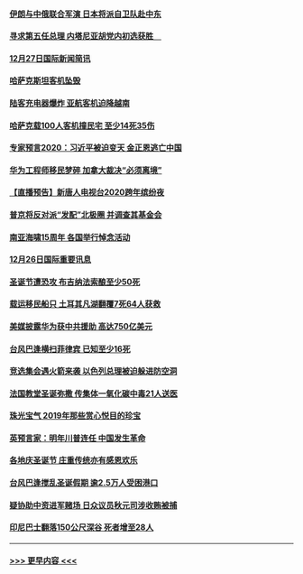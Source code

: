 #### [伊朗与中俄联合军演 日本将派自卫队赴中东](../pages/prog202/a102738823.md?t=12280101) 
#### [寻求第五任总理 内塔尼亚胡党内初选获胜　](../pages/prog202/a102738772.md?t=12280101) 
#### [12月27日国际新闻简讯](../pages/prog202/a102738604.md?t=12280101) 
#### [哈萨克斯坦客机坠毁](../pages/prog202/a102738606.md?t=12280101) 
#### [陆客充电器爆炸 亚航客机迫降越南](../pages/prog202/a102738530.md?t=12280101) 
#### [哈萨克载100人客机撞民宅 至少14死35伤](../pages/prog202/a102738485.md?t=12280101) 
#### [专家预言2020：习近平被迫变天 金正恩逃亡中国](../pages/prog202/a102738340.md?t=12280101) 
#### [华为工程师移民梦碎 加拿大裁决“必须离境”](../pages/prog202/a102738306.md?t=12280101) 
#### [【直播预告】新唐人电视台2020跨年缤纷夜](../pages/prog202/a102738273.md?t=12280101) 
#### [普京将反对派“发配”北极圈 并调查其基金会](../pages/prog202/a102738056.md?t=12280101) 
#### [南亚海啸15周年 各国举行悼念活动](../pages/prog202/a102738043.md?t=12280101) 
#### [12月26日国际重要讯息](../pages/prog202/a102737872.md?t=12280101) 
#### [圣诞节遭恐攻 布吉纳法索酿至少50死](../pages/prog202/a102737869.md?t=12280101) 
#### [载运移民船只 土耳其凡湖翻覆7死64人获救](../pages/prog202/a102737839.md?t=12280101) 
#### [美媒披露华为获中共援助 高达750亿美元](../pages/prog202/a102737744.md?t=12280101) 
#### [台风巴逢横扫菲律宾 已知至少16死](../pages/prog202/a102737673.md?t=12280101) 
#### [竞选集会遇火箭来袭 以色列总理被迫躲进防空洞](../pages/prog202/a102737659.md?t=12280101) 
#### [法国教堂圣诞弥撒 传集体一氧化碳中毒21人送医](../pages/prog202/a102737634.md?t=12280101) 
#### [珠光宝气 2019年那些赏心悦目的珍宝](../pages/prog202/a102737509.md?t=12280101) 
#### [英预言家：明年川普连任 中国发生革命](../pages/prog202/a102737473.md?t=12280101) 
#### [各地庆圣诞节 庄重传统亦有感恩欢乐](../pages/prog202/a102737408.md?t=12280101) 
#### [台风巴逢搅乱圣诞假期 逾2.5万人受困港口](../pages/prog202/a102737251.md?t=12280101) 
#### [疑协助中资进军赌场 日众议员秋元司涉收贿被捕](../pages/prog202/a102737233.md?t=12280101) 
#### [印尼巴士翻落150公尺深谷 死者增至28人](../pages/prog202/a102737223.md?t=12280101) 

----
#### [ >>> 更早内容 <<< ](../indexes/prog202-earlier.md)
